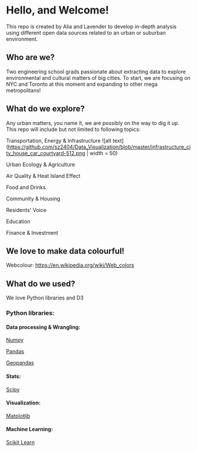 # Hello, and Welcome!
This repo is created by Alia and Lavender to develop in-depth analysis using different open data sources related to an urban or suburban environment.

## Who are we?
Two engineering school grads passionate about extracting data to explore environmental and cultural matters of big cities. 
To start, we are focusing on NYC and Toronto at this moment and expanding to other mega metropolitans!

## What do we explore?
Any urban matters, you name it, we are possibly on the way to dig it up. This repo will include but not limited to following topics:

Transportation, Energy & Infrastructure ![alt text](https://github.com/sz2404/Data_Visualization/blob/master/infrastructure_city_house_car_courtyard-512.png | width = 50)

Urban Ecology & Agriculture

Air Quality & Heat Island Effect

Food and Drinks

Community & Housing

Residents' Voice

Education

Finance & Investment 

## We love to make data colourful!
Webcolour: https://en.wikipedia.org/wiki/Web_colors

## What do we used?
We love Python libraries and D3

### Python libraries:
#### Data processing & Wrangling:
[Numpy](https://numpy.org/)

[Pandas](https://pandas.pydata.org/)

[Geopandas](http://geopandas.org/)

#### Stats:
[Scipy](https://www.scipy.org/)

#### Visualization: 
[Matplotlib](https://matplotlib.org/)

#### Machine Learning:
[Scikit Learn](https://scikit-learn.org/stable/)

